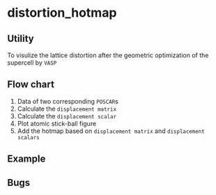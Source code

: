 # distortion_hotmap
## Utility
To visulize the lattice distortion after the geometric optimization of the supercell by `VASP`

## Flow chart
1. Data of two corresponding `POSCAR`s
2. Calculate the `displacement matrix`
3. Calculate the `displacement scalar`
4. Plot atomic stick-ball figure
5. Add the hotmap based on `displacement matrix` and `displacement scalars`

## Example

## Bugs
